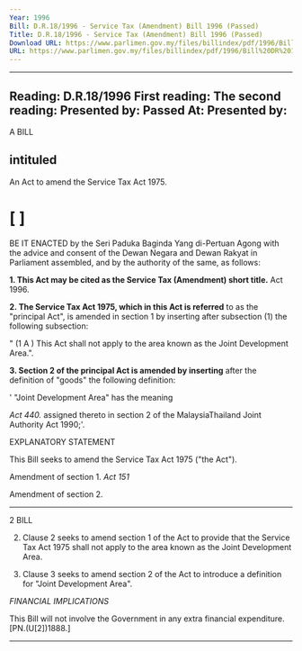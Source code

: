 ```yaml
---
Year: 1996
Bill: D.R.18/1996 - Service Tax (Amendment) Bill 1996 (Passed)
Title: D.R.18/1996 - Service Tax (Amendment) Bill 1996 (Passed)
Download URL: https://www.parlimen.gov.my/files/billindex/pdf/1996/Bill%20DR%2018.pdf
URL: https://www.parlimen.gov.my/files/billindex/pdf/1996/Bill%20DR%2018.pdf
---
```

---
Reading:
D.R.18/1996
First reading:
The second reading:
Presented by:
Passed At:
Presented by:
---

A BILL

## intituled

An Act to amend the Service Tax Act 1975.

# [ ]

BE IT ENACTED by the Seri Paduka Baginda Yang
di-Pertuan Agong with the advice and consent of the
Dewan Negara and Dewan Rakyat in Parliament
assembled, and by the authority of the same, as follows:

**1. This Act may be cited as the Service Tax (Amendment) short title.**
Act 1996.


**2. The Service Tax Act 1975, which in this Act is referred**
to as the "principal Act", is amended in section 1 by
inserting after subsection (1) the following subsection:

" (1 A ) This Act shall not apply to the area known
as the Joint Development Area.".

**3. Section 2 of the principal Act is amended by inserting**
after the definition of "goods" the following definition:

' "Joint Development Area" has the meaning

_Act 440._ assigned thereto in section 2 of the MalaysiaThailand Joint Authority Act 1990;'.

EXPLANATORY STATEMENT

This Bill seeks to amend the Service Tax Act 1975 ("the Act").


Amendment
of section 1.
_Act 151_

Amendment
of section 2.


-----

2 BILL

2. Clause 2 seeks to amend section 1 of the Act to provide that
the Service Tax Act 1975 shall not apply to the area known as the
Joint Development Area.

3. Clause 3 seeks to amend section 2 of the Act to introduce a
definition for "Joint Development Area".

_FINANCIAL_ _IMPLICATIONS_

This Bill will not involve the Government in any extra financial
expenditure. [PN.(U[2])1888.]


-----

